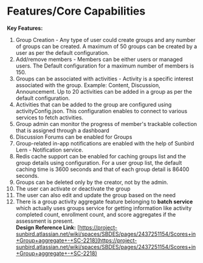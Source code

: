 # Features/Core Capabilities

**Key Features:**

1. Group Creation - Any type of user could create groups and any number of groups can be created. A maximum of 50 groups can be created by a user as per the default configuration.
2. Add/remove members - Members can be either users or managed users. The Default configuration for a maximum number of members is 150.
3. Groups can be associated with activities - Activity is a specific interest associated with the group. Example: Content, Discussion, Announcement. Up to 20 activities can be added in a group as per the default configuration.
4. Activities that can be added to the group are configured using activityConfig.json. This configuration enables to connect to various services to fetch activities.
5. Group admin can monitor the progress of member's trackable collection that is assigned through a dashboard
6. Discussion Forums can be enabled for Groups
7. Group-related in-app notifications are enabled with the help of Sunbird Lern - Notification service.
8. Redis cache support can be enabled for caching groups list and the group details using configuration. For a user group list, the default caching time is 3600 seconds and that of each group detail is 86400 seconds.
9. Groups can be deleted only by the creator, not by the admin.
10. The user can activate or deactivate the group
11. The user can also edit and update the group based on the need
12. There is a group activity aggregate feature belonging to **batch service** which actually uses groups service for getting information like activity completed count, enrollment count, and score aggregates if the assessment is present. \
    **Design Reference Link:** [https://project-sunbird.atlassian.net/wiki/spaces/SBDES/pages/2437251154/Scores+in+Group+aggregate+-+SC-2218](https://project-sunbird.atlassian.net/wiki/spaces/SBDES/pages/2437251154/Scores+in+Group+aggregate+-+SC-2218)
